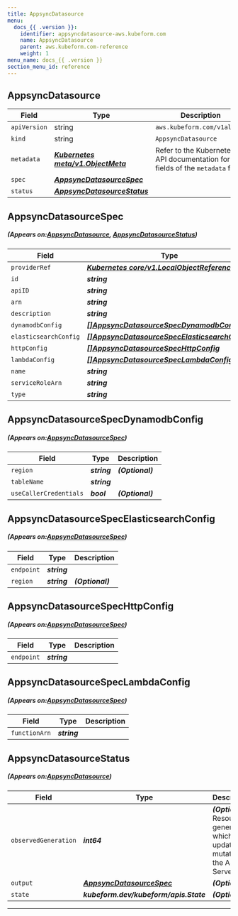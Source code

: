 ```yaml
---
title: AppsyncDatasource
menu:
  docs_{{ .version }}:
    identifier: appsyncdatasource-aws.kubeform.com
    name: AppsyncDatasource
    parent: aws.kubeform.com-reference
    weight: 1
menu_name: docs_{{ .version }}
section_menu_id: reference
---
```


## AppsyncDatasource
| Field | Type | Description |
| ------ | ----- | ----------- |
| `apiVersion` | string | `aws.kubeform.com/v1alpha1` |
|    `kind` | string | `AppsyncDatasource` |
| `metadata` | ***[Kubernetes meta/v1.ObjectMeta](https://kubernetes.io/docs/reference/generated/kubernetes-api/v1.13/#objectmeta-v1-meta)***|Refer to the Kubernetes API documentation for the fields of the `metadata` field.|
| `spec` | ***[AppsyncDatasourceSpec](#AppsyncDatasourceSpec)***||
| `status` | ***[AppsyncDatasourceStatus](#AppsyncDatasourceStatus)***||
## AppsyncDatasourceSpec
##### (Appears on:[AppsyncDatasource](#AppsyncDatasource), [AppsyncDatasourceStatus](#AppsyncDatasourceStatus))
| Field | Type | Description |
| ------ | ----- | ----------- |
| `providerRef` | ***[Kubernetes core/v1.LocalObjectReference](https://kubernetes.io/docs/reference/generated/kubernetes-api/v1.13/#localobjectreference-v1-core)***||
| `id` | ***string***||
| `apiID` | ***string***||
| `arn` | ***string***| ***(Optional)*** |
| `description` | ***string***| ***(Optional)*** |
| `dynamodbConfig` | ***[[]AppsyncDatasourceSpecDynamodbConfig](#AppsyncDatasourceSpecDynamodbConfig)***| ***(Optional)*** |
| `elasticsearchConfig` | ***[[]AppsyncDatasourceSpecElasticsearchConfig](#AppsyncDatasourceSpecElasticsearchConfig)***| ***(Optional)*** |
| `httpConfig` | ***[[]AppsyncDatasourceSpecHttpConfig](#AppsyncDatasourceSpecHttpConfig)***| ***(Optional)*** |
| `lambdaConfig` | ***[[]AppsyncDatasourceSpecLambdaConfig](#AppsyncDatasourceSpecLambdaConfig)***| ***(Optional)*** |
| `name` | ***string***||
| `serviceRoleArn` | ***string***| ***(Optional)*** |
| `type` | ***string***||
## AppsyncDatasourceSpecDynamodbConfig
##### (Appears on:[AppsyncDatasourceSpec](#AppsyncDatasourceSpec))
| Field | Type | Description |
| ------ | ----- | ----------- |
| `region` | ***string***| ***(Optional)*** |
| `tableName` | ***string***||
| `useCallerCredentials` | ***bool***| ***(Optional)*** |
## AppsyncDatasourceSpecElasticsearchConfig
##### (Appears on:[AppsyncDatasourceSpec](#AppsyncDatasourceSpec))
| Field | Type | Description |
| ------ | ----- | ----------- |
| `endpoint` | ***string***||
| `region` | ***string***| ***(Optional)*** |
## AppsyncDatasourceSpecHttpConfig
##### (Appears on:[AppsyncDatasourceSpec](#AppsyncDatasourceSpec))
| Field | Type | Description |
| ------ | ----- | ----------- |
| `endpoint` | ***string***||
## AppsyncDatasourceSpecLambdaConfig
##### (Appears on:[AppsyncDatasourceSpec](#AppsyncDatasourceSpec))
| Field | Type | Description |
| ------ | ----- | ----------- |
| `functionArn` | ***string***||
## AppsyncDatasourceStatus
##### (Appears on:[AppsyncDatasource](#AppsyncDatasource))
| Field | Type | Description |
| ------ | ----- | ----------- |
| `observedGeneration` | ***int64***| ***(Optional)*** Resource generation, which is updated on mutation by the API Server.|
| `output` | ***[AppsyncDatasourceSpec](#AppsyncDatasourceSpec)***| ***(Optional)*** |
| `state` | ***kubeform.dev/kubeform/apis.State***| ***(Optional)*** |
---
